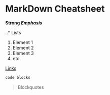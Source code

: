# MarkDown Cheatsheet
**Strong _Emphasis_**

..* Lists
1. Element 1
1. Element 2
1. Element 3
1. etc.

[Links](https://www.google.com)

```C
code blocks
```

> Blockquotes

